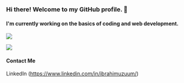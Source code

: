 ### Hi there! Welcome to my GitHub profile. :milky_way: 

#### I'm currently working on the basics of coding and web development.

![](https://github-readme-stats.vercel.app/api?username=ceeshar&include_all_commits=true&show_icons=true&theme=radical&count_private=true)

![](https://github-readme-stats.vercel.app/api/top-langs/?username=ceeshar)

#### Contact Me
LinkedIn (https://www.linkedin.com/in/ibrahimuzuum/)
